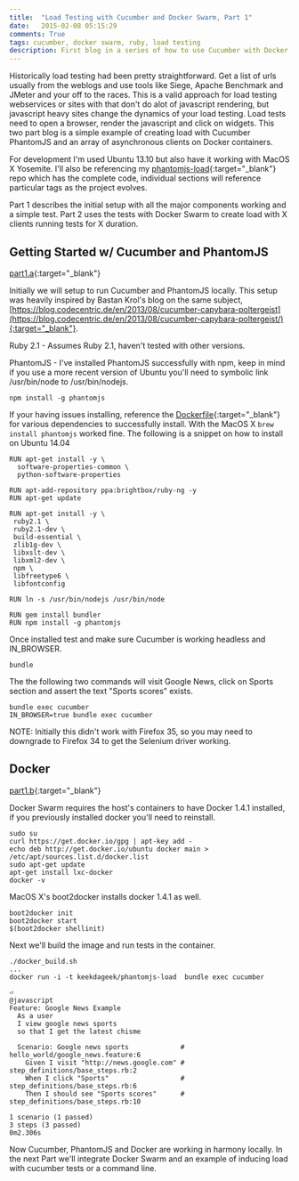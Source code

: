 ```yaml
---
title:  "Load Testing with Cucumber and Docker Swarm, Part 1"
date:   2015-02-08 05:15:29
comments: True
tags: cucumber, docker swarm, ruby, load testing
description: First blog in a series of how to use Cucumber with Docker to induce load.  This part sets up the codebase to execute Cucumber tests with Ruby, PhantomJS and a simple Docker image.  
---
```


Historically load testing had been pretty straightforward.  Get a list of urls usually from the weblogs and use tools like Siege, Apache Benchmark and JMeter and your off to the races.  This is a valid approach for load testing webservices or sites with that don't do alot of javascript rendering, but javascript heavy sites change the dynamics of your load testing.  Load tests need to open a browser, render the javascript and click on widgets. This two part blog is a simple example of creating load with Cucumber PhantomJS and an array of asynchronous clients on Docker containers.

For development I'm used Ubuntu 13.10 but also have it working with MacOS X Yosemite.  I'll also be referencing my [phantomjs-load](https://github.com/keekdageek/phantomjs-load){:target="_blank"} repo which has the complete code, individual sections will reference particular tags as the project evolves.

 Part 1 describes the initial setup with all the major components working and a simple test.  Part 2 uses the tests with Docker Swarm to create load with X clients running tests for X duration.

## Getting Started w/ Cucumber and PhantomJS

[part1.a](https://github.com/keekdageek/phantomjs-load/tree/part1.a){:target="_blank"}

Initially we will setup to run Cucumber and PhantomJS locally.  This setup was heavily inspired by Bastan Krol's blog on the same subject, [https://blog.codecentric.de/en/2013/08/cucumber-capybara-poltergeist](https://blog.codecentric.de/en/2013/08/cucumber-capybara-poltergeist/){:target="_blank"}.

Ruby 2.1 - Assumes Ruby 2.1, haven't tested with other versions.

PhantomJS - I've installed PhantomJS successfully with npm, keep in mind if you use a more recent version of Ubuntu you'll need to symbolic link /usr/bin/node to /usr/bin/nodejs.

~~~
npm install -g phantomjs
~~~

If your having issues installing, reference the [Dockerfile](https://github.com/keekdageek/phantomjs-load/blob/master/Dockerfile){:target="_blank"} for various dependencies to successfully install.  With the MacOS X `brew install phantomjs` worked fine.  The following is a snippet on how to install on Ubuntu 14.04

~~~
RUN apt-get install -y \
  software-properties-common \
  python-software-properties

RUN apt-add-repository ppa:brightbox/ruby-ng -y
RUN apt-get update

RUN apt-get install -y \
 ruby2.1 \
 ruby2.1-dev \
 build-essential \
 zlib1g-dev \
 libxslt-dev \
 libxml2-dev \
 npm \
 libfreetype6 \
 libfontconfig

RUN ln -s /usr/bin/nodejs /usr/bin/node

RUN gem install bundler
RUN npm install -g phantomjs
~~~    

Once installed test and make sure Cucumber is working headless and IN_BROWSER.

~~~
bundle
~~~

The the following two commands will visit Google News, click on Sports section and assert the text "Sports scores" exists.

~~~
bundle exec cucumber
IN_BROWSER=true bundle exec cucumber
~~~

NOTE:  Initially this didn't work with Firefox 35, so you may need to downgrade to Firefox 34 to get the Selenium driver working.

## Docker

[part1.b](https://github.com/keekdageek/phantomjs-load/tree/part1.b){:target="_blank"}


Docker Swarm requires the host's containers to have Docker 1.4.1 installed, if you previously installed docker you'll need to reinstall.

~~~
sudo su
curl https://get.docker.io/gpg | apt-key add -
echo deb http://get.docker.io/ubuntu docker main > /etc/apt/sources.list.d/docker.list
sudo apt-get update
apt-get install lxc-docker
docker -v
~~~

MacOS X's boot2docker installs docker 1.4.1 as well.

~~~
boot2docker init
boot2docker start
$(boot2docker shellinit)
~~~

Next we'll build the image and run tests in the container.

~~~
./docker_build.sh
...
docker run -i -t keekdageek/phantomjs-load  bundle exec cucumber
                                                                                                      ⏎
@javascript
Feature: Google News Example
  As a user
  I view google news sports
  so that I get the latest chisme

  Scenario: Google news sports             # hello_world/google_news.feature:6
    Given I visit "http://news.google.com" # step_definitions/base_steps.rb:2
    When I click "Sports"                  # step_definitions/base_steps.rb:6
    Then I should see "Sports scores"      # step_definitions/base_steps.rb:10

1 scenario (1 passed)
3 steps (3 passed)
0m2.306s
~~~


Now Cucumber, PhantomJS and Docker are working in harmony locally.  In the next Part we'll integrate Docker Swarm and an example of inducing load with cucumber tests or a command line.




